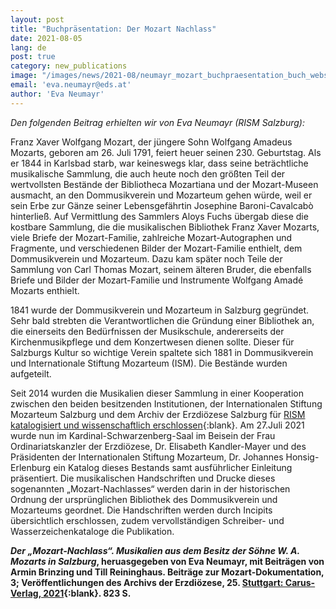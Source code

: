 ```yaml
---
layout: post
title: "Buchpräsentation: Der Mozart Nachlass"
date: 2021-08-05
lang: de
post: true
category: new_publications
image: "/images/news/2021-08/neumayr_mozart_buchpraesentation_buch_website.jpg"
email: 'eva.neumayr@eds.at'
author: 'Eva Neumayr'
---
```


_Den folgenden Beitrag erhielten wir von Eva Neumayr (RISM Salzburg):_

Franz Xaver Wolfgang Mozart, der jüngere Sohn Wolfgang Amadeus Mozarts, geboren am 26. Juli 1791, feiert heuer seinen 230. Geburtstag. Als er 1844 in Karlsbad starb, war keineswegs klar, dass seine beträchtliche musikalische Sammlung, die auch heute noch den größten Teil der wertvollsten Bestände der Bibliotheca Mozartiana und der Mozart-Museen ausmacht, an den Dommusikverein und Mozarteum gehen würde, weil er sein Erbe zur Gänze seiner Lebensgefährtin Josephine Baroni-Cavalcabò hinterließ. Auf Vermittlung des Sammlers Aloys Fuchs übergab diese die kostbare Sammlung, die die musikalischen Bibliothek Franz Xaver Mozarts, viele Briefe der Mozart-Familie, zahlreiche Mozart-Autographen und Fragmente, und verschiedenen Bilder der Mozart-Familie enthielt, dem Dommusikverein und Mozarteum. Dazu kam später noch Teile der Sammlung von Carl Thomas Mozart, seinem älteren Bruder, die ebenfalls Briefe und Bilder der Mozart-Familie und Instrumente Wolfgang Amadé Mozarts enthielt.  

1841 wurde der Dommusikverein und Mozarteum in Salzburg gegründet. Sehr bald strebten die Verantwortlichen die Gründung einer Bibliothek an, die einerseits den Bedürfnissen der Musikschule, andererseits der Kirchenmusikpflege und dem Konzertwesen dienen sollte. Dieser für Salzburgs Kultur so wichtige Verein spaltete sich 1881 in Dommusikverein und Internationale Stiftung Mozarteum (ISM). Die Bestände wurden aufgeteilt.  

Seit 2014 wurden die Musikalien dieser Sammlung in einer Kooperation zwischen den beiden besitzenden Institutionen, der Internationalen Stiftung Mozarteum Salzburg und dem Archiv der Erzdiözese Salzburg für [RISM katalogisiert und wissenschaftlich erschlossen](https://opac.rism.info/metaopac/perma.do?v=rism&q=-1%3d%22ks30069827%22){:blank}. Am 27.Juli 2021 wurde nun im Kardinal-Schwarzenberg-Saal im Beisein der Frau Ordinariatskanzler der Erzdiözese, Dr. Elisabeth Kandler-Mayer und des Präsidenten der Internationalen Stiftung Mozarteum, Dr. Johannes Honsig-Erlenburg ein Katalog dieses Bestands samt ausführlicher Einleitung präsentiert. Die musikalischen Handschriften und Drucke dieses sogenannten „Mozart-Nachlasses“ werden darin in der historischen Ordnung der ursprünglichen Bibliothek des Dommusikverein und Mozarteums geordnet. Die Handschriften werden durch Incipits übersichtlich erschlossen, zudem vervollständigen Schreiber- und Wasserzeichenkataloge die Publikation.  

**_Der „Mozart-Nachlass“. Musikalien aus dem Besitz der Söhne W. A. Mozarts in Salzburg_, heruasgegeben von Eva Neumayr, mit Beiträgen von Armin Brinzing und Till Reininghaus. Beiträge zur Mozart-Dokumentation, 3; Veröffentlichungen des Archivs der Erzdiözese, 25. [Stuttgart: Carus-Verlag, 2021](https://www.carus-verlag.com/musiknoten-und-aufnahmen/der-mozart-nachlass-musikalien-aus-dem-besitz-der-soehne-w-a-mozarts-in-salzburg.html?listtype=search&searchparam=Mozart-Nachlass){:blank}. 823 S.**   
